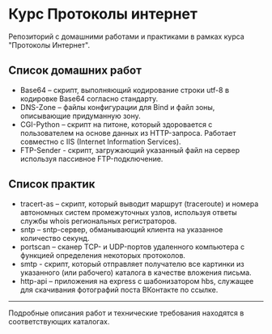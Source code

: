 # Курс Протоколы интернет
Репозиторий с домашними работами и практиками в рамках курса "Протоколы Интернет".

## Список домашних работ
* Base64 – скрипт, выполняющий кодирование строки utf-8 в кодировке Base64 согласно стандарту.
* DNS-Zone – файлы конфигурации для Bind и файл зоны, описывающие придуманную зону. 
* CGI-Python – скрипт на питоне, который здоровается с пользователем на основе данных из HTTP-запроса. Работает совместно с IIS (Internet Information Services). 
* FTP-Sender - скрипт, загружающий указанный файл на сервер используя пассивное FTP-подключение.

## Список практик
* tracert-as – скрипт, который выводит маршрут (traceroute) и номера автономных систем промежуточных узлов, используя ответы службы whois региональных регистраторов.
* sntp – sntp-сервер, обманывающий клиента на указанное количество секунд.
* portscan – сканер TCP- и UDP-портов удаленного компьютера с функцией определения некоторых протоколов.
* smtp - скрипт, который отправляет получателю все картинки из указанного (или рабочего) каталога в качестве вложения письма.
* http-api – приложения на express с шабонизатором hbs, служащее для скачивания фотографий поста ВКонтакте по ссылке.

---
Подробные описания работ и технические требования находятся в соответствующих каталогах.
